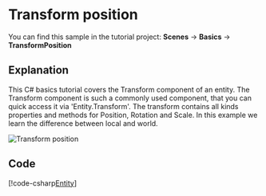 # Transform position
You can find this sample in the tutorial project: **Scenes** -> **Basics** -> **TransformPosition** 

## Explanation
This C# basics tutorial covers the Transform component of an entity. The Transform component is such a commonly used component, that you can quick access it via 'Entity.Transform'. The transform contains all kinds properties and methods for Position, Rotation and Scale. In this example we learn the difference between local and world.

![Transform position](media/transform-position.png)

## Code
[!code-csharp[Entity](..\..\..\Tutorials\Tutorials\Basics\BasicsTransformPosition.cs)]
